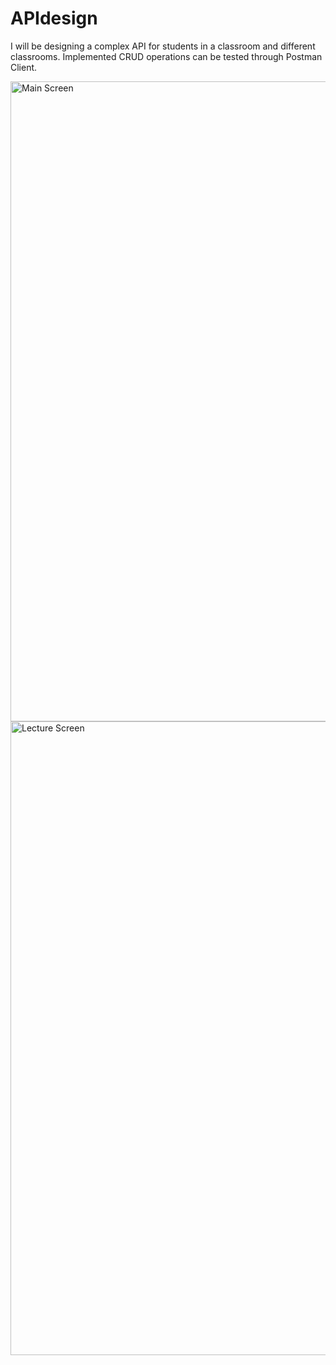 # APIdesign
I will be designing a complex API for students in a classroom and different classrooms. Implemented CRUD operations can be tested through Postman Client.

<img width="1024" alt="Main Screen" src="https://user-images.githubusercontent.com/31994778/109419316-d698bf00-79dd-11eb-812a-dafaa2815c03.png">

<img width="1014" alt="Lecture Screen" src="https://user-images.githubusercontent.com/31994778/109419415-68083100-79de-11eb-898d-921b3f4da276.png">

